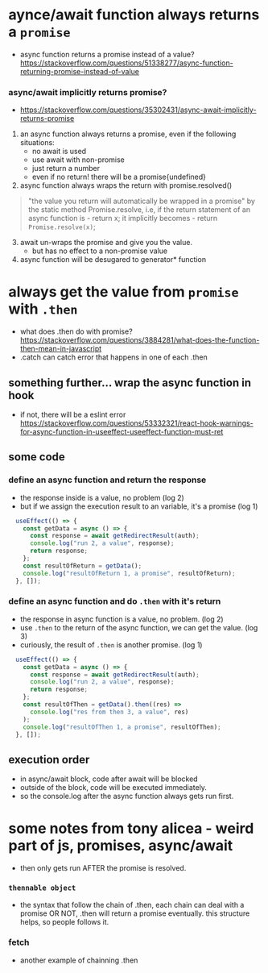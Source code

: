 # aynce/await function always returns a `promise`
- async function returns a promise instead of a value? <br/>
https://stackoverflow.com/questions/51338277/async-function-returning-promise-instead-of-value

### async/await implicitly returns promise?
- https://stackoverflow.com/questions/35302431/async-await-implicitly-returns-promise

1. an async function always returns a promise, even if the following situations:
    - no await is used
    - use await with non-promise
    - just return a number
    - even if no return! there will be a promise{undefined}
2. async function always wraps the return with promise.resolved()

> "the value you return will automatically be wrapped in a promise" by the static method Promise.resolve, i.e, if the return statement of an async function is - return x; it implicitly becomes - return `Promise.resolve(x)`;


3. await un-wraps the promise and give you the value.
    - but has no effect to a non-promise value
4. async function will be desugared to generator* function

# always get the value from `promise` with `.then`
- what does .then do with promise?        
https://stackoverflow.com/questions/3884281/what-does-the-function-then-mean-in-javascript
- .catch can catch error that happens in one of each .then

## something further... wrap the async function in hook 
- if not, there will be a eslint error    
https://stackoverflow.com/questions/53332321/react-hook-warnings-for-async-function-in-useeffect-useeffect-function-must-ret

## some code

### define an async function and return the response
- the response inside is a value, no problem (log 2)
- but if we assign the execution result to an variable, it's a promise (log 1)
```js
  useEffect(() => {
    const getData = async () => {
      const response = await getRedirectResult(auth);
      console.log("run 2, a value", response);
      return response;
    };
    const resultOfReturn = getData();
    console.log("resultOfReturn 1, a promise", resultOfReturn);
  }, []);


```

### define an async function and do `.then` with it's return
- the response in async function is a value, no problem. (log 2)
- use `.then` to the return of the async function, we can get the value. (log 3)
- curiously, the result of `.then` is another promise. (log 1)
```js
  useEffect(() => {
    const getData = async () => {
      const response = await getRedirectResult(auth);
      console.log("run 2, a value", response);
      return response;
    };
    const resultOfThen = getData().then((res) =>
      console.log("res from then 3, a value", res)
    );
    console.log("resultOfThen 1, a promise", resultOfThen);
  }, []);

```

## execution order
- in async/await block, code after await will be blocked
- outside of the block, code will be executed immediately.
- so the console.log after the async function always gets run first.


# some notes from tony alicea - weird part of js, promises, async/await
- then only gets run AFTER the promise is resolved.

### `thennable object`
- the syntax that follow the chain of .then, each chain can deal with a promise OR NOT, .then will return a promise eventually. this structure helps, so people follows it. 

### fetch
- another example of chainning .then
